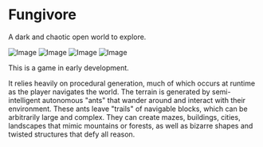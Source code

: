 # Fungivore
A dark and chaotic open world to explore.

![Image](https://github.com/user-attachments/assets/2e5a30cd-cb49-4084-b23f-f2943657a3d1)
![Image](https://github.com/user-attachments/assets/31cad8e1-1164-4b00-9dd9-4648ca56ad93)
![Image](https://github.com/user-attachments/assets/5151dbd7-ed57-47c2-b24d-2e345379e2c2)
![Image](https://github.com/user-attachments/assets/2da16c86-7f72-4a8d-a359-870816ce59fd)

This is a game in early development.

It relies heavily on procedural generation, much of which occurs at runtime as the
player navigates the world. The terrain is generated by semi-intelligent autonomous
"ants" that wander around and interact with their environment. These ants leave
"trails" of navigable blocks, which can be arbitrarily large and complex. They
can create mazes, buildings, cities, landscapes that mimic mountains or forests,
as well as bizarre shapes and twisted structures that defy all reason.
